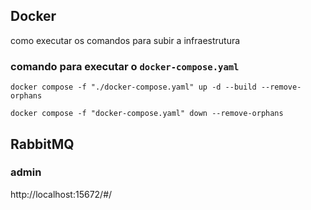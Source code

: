 ## Docker
como executar os comandos para subir a infraestrutura

### comando para executar o `docker-compose.yaml`

```
docker compose -f "./docker-compose.yaml" up -d --build --remove-orphans
```

```
docker compose -f "docker-compose.yaml" down --remove-orphans
```


## RabbitMQ
### admin
http://localhost:15672/#/


